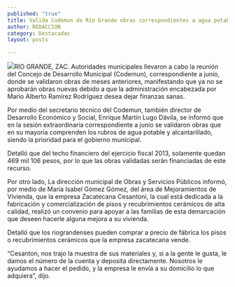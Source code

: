 ```yaml
---
published: "true"
title: Valida Codemun de Río Grande obras correspondientes a agua potable y alcantarillado
author: REDACCION
category: Destacadas
layout: posts

---
```


![](http://i.imgur.com/SBir7yRm.jpg)RIO GRANDE, ZAC. Autoridades municipales llevaron a cabo la reunión del Concejo de Desarrollo Municipal (Codemun), correspondiente a junio, donde se validaron obras de meses anteriores, manifestando que ya no se aprobarán obras nuevas debido a que la administración encabezada por Mario Alberto Ramírez Rodríguez desea dejar finanzas sanas.

Por medio del secretario técnico del Codemun, también director de Desarrollo Económico y Social, Enrique Martín Lugo Dávila, se informó que en la sesión extraordinaria correspondiente a junio se validaron obras que en su mayoría comprenden los rubros de agua potable y alcantarillado, siendo la prioridad para el gobierno municipal.

Detalló que del techo financiero del ejercicio fiscal 2013, solamente quedan 469 mil 106 pesos, por lo que las obras validadas serán financiadas de este recurso.

Por otro lado, La dirección municipal de Obras y Servicios Públicos informó, por medio de María Isabel Gómez Gómez, del área de Mejoramientos de Vivienda, que la empresa Zacatecana Cesantoni, la cual está dedicada a la fabricación y comercialización de pisos y recubrimientos cerámicos de alta calidad, realizó un convenio para apoyar a las familias de esta demarcación que deseen hacerle alguna mejora a su vivienda.

Detalló que los riograndenses pueden comprar a precio de fábrica los pisos o recubrimientos cerámicos que la empresa zacatecana vende.

“Cesanton, nos trajo la muestra de sus materiales y, si a la gente le gusta, le damos el número de la cuenta y deposita directamente. Nosotros le ayudamos a hacer el pedido, y la empresa le envía a su domicilio lo que adquiera”, dijo.
